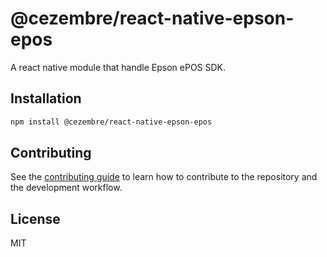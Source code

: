 # @cezembre/react-native-epson-epos

A react native module that handle Epson ePOS SDK.

## Installation

```sh
npm install @cezembre/react-native-epson-epos
```

## Contributing

See the [contributing guide](CONTRIBUTING.md) to learn how to contribute to the repository and the development workflow.

## License

MIT
